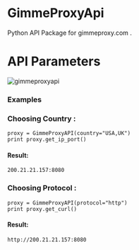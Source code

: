 # GimmeProxyApi
Python API Package for gimmeproxy.com .


# API Parameters
![gimmeproxyapi](https://user-images.githubusercontent.com/16267182/35398153-eb5e9374-01f9-11e8-9cf0-1bf646ae2732.PNG)


### Examples

### Choosing Country :
```
proxy = GimmeProxyAPI(country="USA,UK")
print proxy.get_ip_port()
```
#### Result:
`200.21.21.157:8080`


### Choosing Protocol :
```
proxy = GimmeProxyAPI(protocol="http")
print proxy.get_curl()
```
#### Result:
`http://200.21.21.157:8080`


